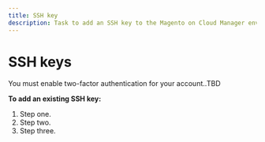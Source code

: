 ```yaml
---
title: SSH key
description: Task to add an SSH key to the Magento on Cloud Manager environment.
---
```


# SSH keys

You must enable two-factor authentication for your account..TBD

**To add an existing SSH key:**

1. Step one.
1. Step two.
1. Step three.

<!-- link definitions -->
